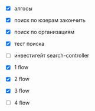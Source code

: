 - [x] алгосы

- [x] поиск по юзерам закончить
- [x] поиск по организациям
- [x] тест поиска
- [ ] инвестигейт search-controller

- [x] 1 flow
- [x] 2 flow
- [x] 3 flow
- [ ] 4 flow